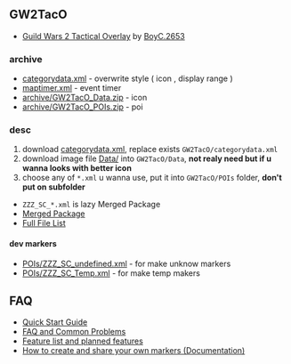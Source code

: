 
## GW2TacO

* [Guild Wars 2 Tactical Overlay](https://gw2taco.blogspot.com/) by [BoyC.2653](https://www.reddit.com/user/BoyC)

### archive

* [categorydata.xml](categorydata.xml) - overwrite style ( icon , display range )
* [maptimer.xml](maptimer.xml) - event timer
* [archive/GW2TacO_Data.zip](archive/GW2TacO_Data.zip) - icon
* [archive/GW2TacO_POIs.zip](archive/GW2TacO_POIs.zip) - poi

### desc

1. download [categorydata.xml](categorydata.xml), replace exists `GW2TacO/categorydata.xml`
2. download image file [Data/](Data/) into `GW2TacO/Data`, **not realy need but if u wanna looks with better icon**
3. choose any of `*.xml` u wanna use, put it into `GW2TacO/POIs` folder, **don't put on subfolder**

* `ZZZ_SC_*.xml` is lazy Merged Package
* [Merged Package](POIs/Optional/)
* [Full File List](tree.md)

#### dev markers

* [POIs/ZZZ_SC_undefined.xml](ZZZ_SC_undefined.xml) - for make unknow markers
* [POIs/ZZZ_SC_Temp.xml](ZZZ_SC_Temp.xml) - for make temp makers

## FAQ

* [Quick Start Guide](http://gw2taco.blogspot.hu/2015/12/quick-start-guide.html)
* [FAQ and Common Problems](http://gw2taco.blogspot.hu/2015/12/faq-and-troubleshooter.html)
* [Feature list and planned features](http://gw2taco.blogspot.hu/2015/01/feature-list.html)
* [How to create and share your own markers (Documentation)](http://gw2taco.blogspot.hu/2016/01/how-to-create-your-own-marker-pack.html)

